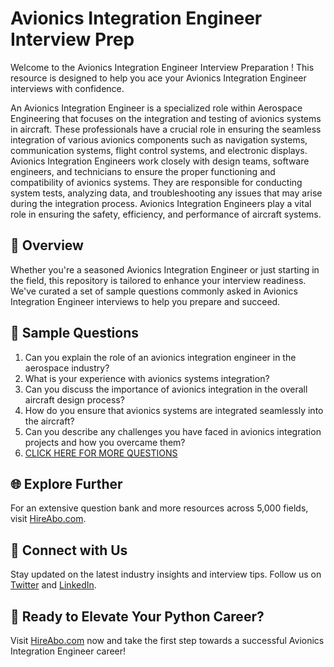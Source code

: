 # Avionics Integration Engineer Interview Prep

Welcome to the Avionics Integration Engineer Interview Preparation ! This resource is designed to help you ace your Avionics Integration Engineer interviews with confidence.

An Avionics Integration Engineer is a specialized role within Aerospace Engineering that focuses on the integration and testing of avionics systems in aircraft. These professionals have a crucial role in ensuring the seamless integration of various avionics components such as navigation systems, communication systems, flight control systems, and electronic displays. Avionics Integration Engineers work closely with design teams, software engineers, and technicians to ensure the proper functioning and compatibility of avionics systems. They are responsible for conducting system tests, analyzing data, and troubleshooting any issues that may arise during the integration process. Avionics Integration Engineers play a vital role in ensuring the safety, efficiency, and performance of aircraft systems.

## 🚀 Overview

Whether you're a seasoned Avionics Integration Engineer or just starting in the field, this repository is tailored to enhance your interview readiness. We've curated a set of sample questions commonly asked in Avionics Integration Engineer interviews to help you prepare and succeed.

## 📝 Sample Questions

1. Can you explain the role of an avionics integration engineer in the aerospace industry?
2. What is your experience with avionics systems integration?
3. Can you discuss the importance of avionics integration in the overall aircraft design process?
4. How do you ensure that avionics systems are integrated seamlessly into the aircraft?
5. Can you describe any challenges you have faced in avionics integration projects and how you overcame them?
6. [CLICK HERE FOR MORE QUESTIONS](https://hireabo.com/job/3_3_18/Avionics%20Integration%20Engineer)

## 🌐 Explore Further

For an extensive question bank and more resources across 5,000 fields, visit [HireAbo.com](https://www.hireabo.com).

## 📱 Connect with Us

Stay updated on the latest industry insights and interview tips. Follow us on [Twitter](https://twitter.com/hireabo) and [LinkedIn](https://www.linkedin.com/in/hire-abo-3609972a8/).

## 🚀 Ready to Elevate Your Python Career?

Visit [HireAbo.com](https://www.hireabo.com) now and take the first step towards a successful Avionics Integration Engineer career!
